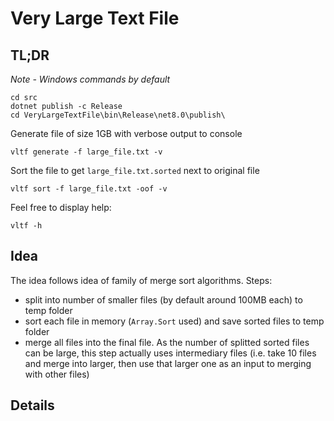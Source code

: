 # Very Large Text File

## TL;DR

*Note - Windows commands by default*

```
cd src
dotnet publish -c Release
cd VeryLargeTextFile\bin\Release\net8.0\publish\
```

Generate file of size 1GB with verbose output to console
```
vltf generate -f large_file.txt -v
```

Sort the file to get `large_file.txt.sorted` next to original file
```
vltf sort -f large_file.txt -oof -v
```

Feel free to display help:
```
vltf -h
```

## Idea

The idea follows idea of family of merge sort algorithms.
Steps:
- split into number of smaller files (by default around 100MB each) to temp folder
- sort each file in memory (`Array.Sort` used) and save sorted files to temp folder
- merge all files into the final file. As the number of splitted sorted files can be large, this step actually uses intermediary files (i.e. take 10 files and merge into larger, then use that larger one as an input to merging with other files)

## Details





